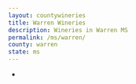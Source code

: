 ```yaml
---
layout: countywineries
title: Warren Wineries
description: Wineries in Warren MS
permalink: /ms/warren/
county: warren
state: ms
---
```

-
